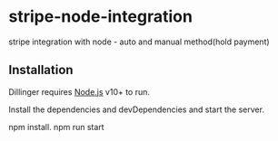 # stripe-node-integration
stripe integration with node - auto and manual method(hold payment)



## Installation

Dillinger requires [Node.js](https://nodejs.org/) v10+ to run.

Install the dependencies and devDependencies and start the server.

npm install.
npm run start
